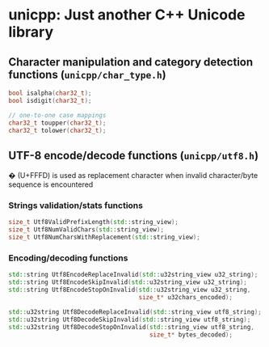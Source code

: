 # unicpp: Just another C++ Unicode library

## Character manipulation and category detection functions (`unicpp/char_type.h`)
```cpp
bool isalpha(char32_t);
bool isdigit(char32_t);

// one-to-one case mappings
char32_t toupper(char32_t);
char32_t tolower(char32_t);
```

## UTF-8 encode/decode functions (`unicpp/utf8.h`)
&#xFFFD; (U+FFFD) is used as replacement character when invalid character/byte sequence is encountered

### Strings validation/stats functions
```cpp
size_t Utf8ValidPrefixLength(std::string_view);
size_t Utf8NumValidChars(std::string_view);
size_t Utf8NumCharsWithReplacement(std::string_view);
```

### Encoding/decoding functions
```cpp
std::string Utf8EncodeReplaceInvalid(std::u32string_view u32_string);
std::string Utf8EncodeSkipInvalid(std::u32string_view u32_string);
std::string Utf8EncodeStopOnInvalid(std::u32string_view u32_string,
                                    size_t* u32chars_encoded);

std::u32string Utf8DecodeReplaceInvalid(std::string_view utf8_string);
std::u32string Utf8DecodeSkipInvalid(std::string_view utf8_string);
std::u32string Utf8DecodeStopOnInvalid(std::string_view utf8_string,
                                       size_t* bytes_decoded);
```
